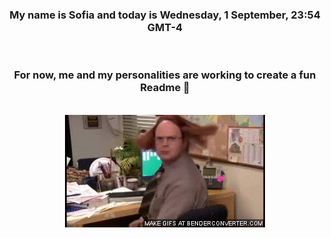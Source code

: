 


<div align="center">
<h3 >My name is Sofia and today is Wednesday, 1 September, 23:54 GMT-4</h3><br>
<h3 >For now, me and my personalities are working to create a fun Readme 👋
</h3><br>
<img src='img/dwight.gif' alt='working...'/>
</div>
